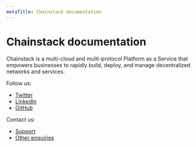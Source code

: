 ```yaml
---
metaTitle: Chainstack documentation
---
```


# Chainstack documentation

Chainstack is a multi-cloud and multi-protocol Platform as a Service that empowers businesses to rapidly build, deploy, and manage decentralized networks and services.

Follow us:

* [Twitter](https://twitter.com/chainstackhq)
* [LinkedIn](https://www.linkedin.com/company/chainstack/)
* [GitHub](https://github.com/chainstack)

Contact us:

* [Support](https://support.chainstack.com)
* [Other enquiries](https://chainstack.com/contact/)
